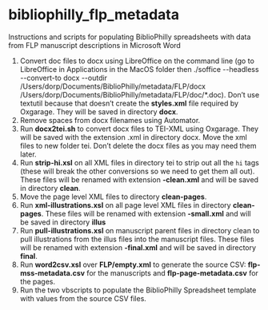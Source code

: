 # bibliophilly_flp_metadata
Instructions and scripts for populating BiblioPhilly spreadsheets with data from FLP manuscript descriptions in Microsoft Word

1. Convert doc files to docx using LibreOffice on the command line (go to LibreOffice in Applications in the MacOS folder then ./soffice --headless --convert-to docx --outdir /Users/dorp/Documents/BiblioPhilly/metadata/FLP/docx /Users/dorp/Documents/BiblioPhilly/metadata/FLP/doc/\*.doc). Don’t use textutil because that doesn’t create the **styles.xml** file required by Oxgarage. They will be saved in directory **docx**.
2. Remove spaces from docx filenames using Automator.
3. Run **docx2tei.sh** to convert docx files to TEI-XML using Oxgarage. They will be saved with the extension .xml in directory docx. Move the xml files to new folder tei. Don’t delete the docx files as you may need them later.
4. Run **strip-hi.xsl** on all XML files in directory tei to strip out all the `hi` tags (these will break the other conversions so we need to get them all out). These files will be renamed with extension **-clean.xml** and will be saved in directory **clean**.
5. Move the page level XML files to directory **clean-pages**.
6. Run **xml-illustrations.xsl** on all page level XML files in directory **clean-pages**. These files will be renamed with extension **-small.xml** and will be saved in directory **illus**
7. Run **pull-illustrations.xsl** on manuscript parent files in directory clean to pull illustrations from the illus files into the manuscript files. These files will be renamed with extension **-final.xml** and will be saved in directory **final**.
8. Run **word2csv.xsl** over **FLP/empty.xml** to generate the source CSV: **flp-mss-metadata.csv** for the manuscripts and **flp-page-metadata.csv** for the pages.
9. Run the two vbscripts to populate the BiblioPhilly Spreadsheet template with values from the source CSV files.
